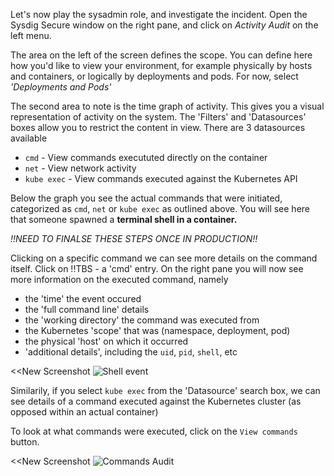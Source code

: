 
Let's now play the sysadmin role, and investigate the incident.  Open the Sysdig Secure window on the right pane, and click on *Activity Audit* on the left menu.

The area on the left of the screen defines the scope. You can define here how you'd like to view your environment, for example physically by hosts and containers, or logically by deployments and pods. For now, select *'Deployments and Pods'*

The second area to note is the time graph of activity.  This gives you a visual representation of activity on the system. The 'Filters' and 'Datasources' boxes allow you to restrict the content in view. There are 3 datasources available

 - `cmd` - View commands execututed directly on the container
 - `net` - View network activity
 - `kube exec` - View commands executed against the Kubernetes API

Below the graph you see the actual commands that were initiated, categorized as `cmd`, `net` or `kube exec` as outlined above.  You will see here that someone spawned a **terminal shell in a container.**  

*!!NEED TO FINALSE THESE STEPS ONCE IN PRODUCTION!!*

Clicking on a specific command we can see more details on the command itself.  Click on !!TBS - a 'cmd' entry.  On the right pane you will now see more information on the executed command, namely

 - the 'time' the event occured
 - the 'full command line' details
 - the 'working directory' the command was executed from
 - the Kubernetes 'scope' that was (namespace, deployment, pod)
 - the physical 'host' on which it occurred
 - 'additional details', including the `uid`, `pid`, `shell`, etc

<<New Screenshot
![Shell event](/sysdig/courses/secure/secure-lab08/assets/shell_event.png)

Similarily, if you select `kube exec` from the 'Datasource' search box, we can see details of a command executed against the Kubernetes cluster (as opposed within an actual container)


To look at what commands were executed, click on the `View commands` button.


<<New Screenshot
![Commands Audit](/sysdig/courses/secure/secure-lab08/assets/commands_audit.png)

